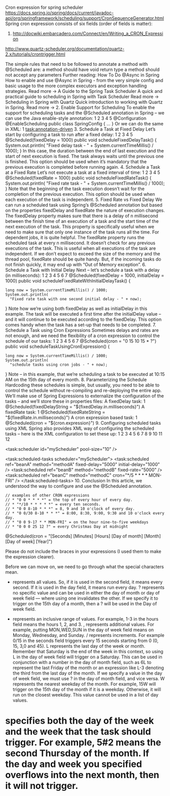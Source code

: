 
Cron expression for spring scheduler
https://docs.spring.io/spring/docs/current/javadoc-api/org/springframework/scheduling/support/CronSequenceGenerator.html
Spring cron expression consists of six fields (order of fields is matter):

1.	<second>  <minute>  <hour>  <day-of-month>  <month>  <day-of-week>
http://docwiki.embarcadero.com/Connect/en/Writing_a_CRON_Expression





http://www.quartz-scheduler.org/documentation/quartz-2.x/tutorials/crontrigger.html

The simple rules that need to be followed to annotate a method with @Scheduled are:
a method should have void return type
a method should not accept any parameters
Further reading:
How To Do @Async in Spring
How to enable and use @Async in Spring - from the very simple config and basic usage to the more complex executors and exception handling strategies.
Read more →
A Guide to the Spring Task Scheduler
A quick and practical guide to scheduling in Spring with Task Scheduler
Read more →
Scheduling in Spring with Quartz
Quick introduction to working with Quartz in Spring.
Read more →
2. Enable Support for Scheduling
To enable the support for scheduling tasks and the @Scheduled annotation in Spring – we can use the Java enable-style annotation:
1
2
3
4
5
@Configuration
@EnableScheduling
public class SpringConfig {
    ...
}
Or we can do the same in XML:
1
<task:annotation-driven>
3. Schedule a Task at Fixed Delay
Let’s start by configuring a task to run after a fixed delay:
1
2
3
4
5
@Scheduled(fixedDelay = 1000)
public void scheduleFixedDelayTask() {
    System.out.println(
      "Fixed delay task - " + System.currentTimeMillis() / 1000);
}
In this case, the duration between the end of last execution and the start of next execution is fixed. The task always waits until the previous one is finished.
This option should be used when it’s mandatory that the previous execution is completed before running again.
4. Schedule a Task at a Fixed Rate
Let’s not execute a task at a fixed interval of time:
1
2
3
4
5
@Scheduled(fixedRate = 1000)
public void scheduleFixedRateTask() {
    System.out.println(
      "Fixed rate task - " + System.currentTimeMillis() / 1000);
}
Note that the beginning of the task execution doesn’t wait for the completion of the previous execution.
This option should be used when each execution of the task is independent.
5. Fixed Rate vs Fixed Delay
We can run a scheduled task using Spring’s @Scheduled annotation but based on the properties fixedDelay and fixedRate the nature of execution changes.
The fixedDelay property makes sure that there is a delay of n millisecond between the finish time of an execution of a task and the start time of the next execution of the task. 
This property is specifically useful when we need to make sure that only one instance of the task runs all the time. For dependent jobs, it is quite helpful.
The fixedRate property runs the scheduled task at every n millisecond. It doesn’t check for any previous executions of the task.
This is useful when all executions of the task are independent. If we don’t expect to exceed the size of the memory and the thread pool, fixedRate should be quite handy. But, if the incoming tasks do not finish quickly, it may end up with “Out of Memory exception”.
6. Schedule a Task with Initial Delay
Next – let’s schedule a task with a delay (in milliseconds):
1
2
3
4
5
6
7
@Scheduled(fixedDelay = 1000, initialDelay = 1000)
public void scheduleFixedRateWithInitialDelayTask() {
  
    long now = System.currentTimeMillis() / 1000;
    System.out.println(
      "Fixed rate task with one second initial delay - " + now);
}
Note how we’re using both fixedDelay as well as initialDelay in this example. The task will be executed a first time after the initialDelay value – and it will continue to be executed according to the fixedDelay.
This option comes handy when the task has a set-up that needs to be completed.
7. Schedule a Task using Cron Expressions
Sometimes delays and rates are not enough, and we need the flexibility of a cron expression to control the schedule of our tasks:
1
2
3
4
5
6
7
@Scheduled(cron = "0 15 10 15 * ?")
public void scheduleTaskUsingCronExpression() {
  
    long now = System.currentTimeMillis() / 1000;
    System.out.println(
      "schedule tasks using cron jobs - " + now);
}
Note – in this example, that we’re scheduling a task to be executed at 10:15 AM on the 15th day of every month.
8. Parameterizing the Schedule
Hardcoding these schedules is simple, but usually, you need to be able to control the schedule without re-compiling and re-deploying the entire app.
We’ll make use of Spring Expressions to externalize the configuration of the tasks – and we’ll store these in properties files:
A fixedDelay task:
1
@Scheduled(fixedDelayString = "${fixedDelay.in.milliseconds}")
A fixedRate task:
1
@Scheduled(fixedRateString = "${fixedRate.in.milliseconds}")
A cron expression based task:
1
@Scheduled(cron = "${cron.expression}")
9. Configuring scheduled tasks using XML
Spring also provides XML way of configuring the scheduled tasks – here is the XML configuration to set these up:
1
2
3
4
5
6
7
8
9
10
11
12
<!-- Configure the scheduler -->
<task:scheduler id="myScheduler" pool-size="10" />
 
<!-- Configure parameters -->
<task:scheduled-tasks scheduler="myScheduler">
    <task:scheduled ref="beanA" method="methodA"
      fixed-delay="5000" initial-delay="1000" />
    <task:scheduled ref="beanB" method="methodB"
      fixed-rate="5000" />
    <task:scheduled ref="beanC" method="methodC"
      cron="*/5 * * * * MON-FRI" />
</task:scheduled-tasks>
10. Conclusion
In this article, we understood the way to configure and use the @Scheduled annotation.


	// examples of other CRON expressions
	// * "0 0 * * * *" = the top of every hour of every day.
	// * "*/10 * * * * *" = every ten seconds.
	// * "0 0 8-10 * * *" = 8, 9 and 10 o'clock of every day.
	// * "0 0/30 8-10 * * *" = 8:00, 8:30, 9:00, 9:30 and 10 o'clock every day.
	// * "0 0 9-17 * * MON-FRI" = on the hour nine-to-five weekdays
	// * "0 0 0 25 12 ?" = every Christmas Day at midnight


@Scheduled(cron = "[Seconds] [Minutes] [Hours] [Day of month] [Month] [Day of week] [Year]")

Please do not include the braces in your expressions (I used them to make the expression clearer).

Before we can move on, we need to go through what the special characters mean.

* represents all values. So, if it is used in the second field, it means every second. If it is used in the day field, it means run every day.
? represents no specific value and can be used in either the day of month or day of week field — where using one invalidates the other. If we specify it to trigger on the 15th day of a month, then a ? will be used in the Day of week field.
- represents an inclusive range of values. For example, 1-3 in the hours field means the hours 1, 2, and 3.
, represents additional values. For example, putting MON,WED,SUN in the day of week field means on Monday, Wednesday, and Sunday.
/ represents increments. For example 0/15 in the seconds field triggers every 15 seconds starting from 0 (0, 15, 3,0 and 45).
L represents the last day of the week or month. Remember that Saturday is the end of the week in this context, so using L in the day of week field will trigger on a Saturday. This can be used in conjunction with a number in the day of month field, such as 6L to represent the last Friday of the month or an expression like L-3 denoting the third from the last day of the month. If we specify a value in the day of week field, we must use ? in the day of month field, and vice versa.
W represents the nearest weekday of the month. For example, 15W will trigger on the 15th day of the month if it is a weekday. Otherwise, it will run on the closest weekday. This value cannot be used in a list of day values.
# specifies both the day of the week and the week that the task should trigger. For example, 5#2 means the second Thursday of the month. If the day and week you specified overflows into the next month, then it will not trigger.
